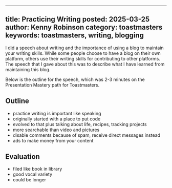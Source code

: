  ---
title: Practicing Writing
posted: 2025-03-25
author: Kenny Robinson
category: toastmasters
keywords: toastmasters, writing, blogging
---

I did a speech about writing and the importance of using a blog to maintain your writing skills. 
While some people choose to have a blog on their own platform, others use their writing skills for 
contributing to other platforms. The speech that I gave about this was to describe what I have 
learned from maintaining this blog.

Below is the outline for the speech, which was 2-3 minutes on the Presentation Mastery path 
for Toastmasters.

## Outline

* practice writing is important like speaking
* originally started with a place to put code
* evolved to that plus talking about life, recipes, tracking projects
* more searchable than video and pictures
* disable comments because of spam, receive direct messages instead
* ads to make money from your content

## Evaluation

* filed like book in library
* good vocal variety 
* could be longer

